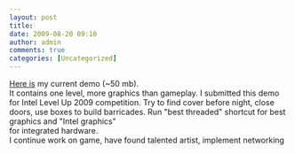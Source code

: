 ```yaml
---
layout: post
title:
date: 2009-08-20 09:10
author: admin
comments: true
categories: [Uncategorized]
---
```

<a href="http://haemoglobin-game.com/IknowYourDeedsSetup.msi">Here is</a>  my current demo (~50 mb).  <br /> It contains one level, more graphics than gameplay. I submitted   this demo for Intel Level Up 2009 competition. Try to find  cover before night, close doors, use boxes to build barricades.  Run "best threaded" shortcut for best graphics and "Intel graphics"<br />  for integrated hardware.  <br />  I continue work on game, have found talented artist, implement   networking   <br />  <br />
